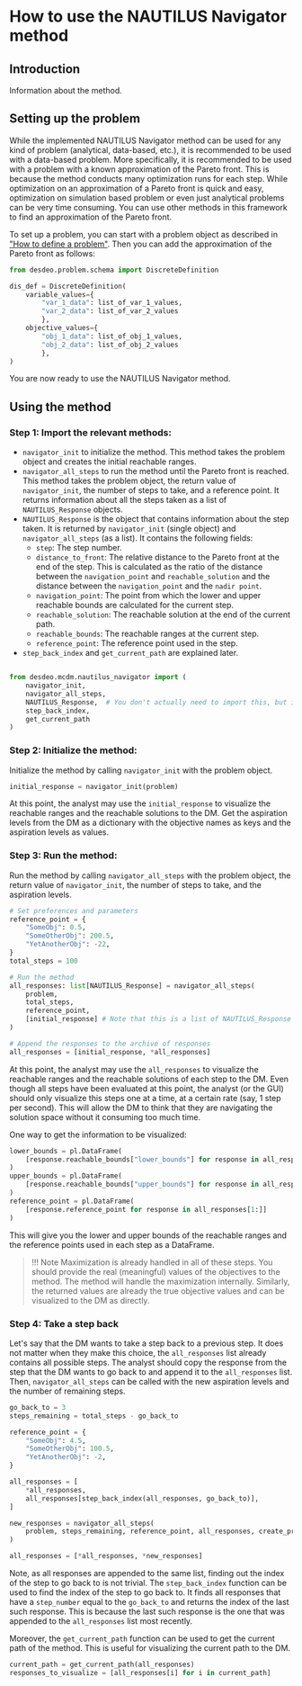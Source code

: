 # How to use the NAUTILUS Navigator method

## Introduction

Information about the method.

## Setting up the problem

While the implemented NAUTILUS Navigator method can be used for any kind of problem (analytical, data-based, etc.), it
is recommended to be used with a data-based problem. More specifically, it is recommended to be used with a problem with
a known approximation of the Pareto front. This is because the method conducts many optimization runs for each step.
While optimization on an approximation of a Pareto front is quick and easy, optimization on simulation based problem or
even just analytical problems can be very time consuming. You can use other methods in this framework to find an
approximation of the Pareto front.

To set up a problem, you can start with a problem object as described in ["How to define a problem"](./how_to_define_a_problem.ipynb). Then you can add the approximation of the Pareto front as follows:

```python
from desdeo.problem.schema import DiscreteDefinition

dis_def = DiscreteDefinition(
    variable_values={
        "var_1_data": list_of_var_1_values,
        "var_2_data": list_of_var_2_values
        },
    objective_values={
        "obj_1_data": list_of_obj_1_values,
        "obj_2_data": list_of_obj_2_values
        },
)
```

You are now ready to use the NAUTILUS Navigator method.

## Using the method

### Step 1: Import the relevant methods:

- `navigator_init` to initialize the method. This method takes the problem object and creates the initial reachable ranges.
- `navigator_all_steps` to run the method until the Pareto front is reached. This method takes the problem object, the return value of `navigator_init`, the number of steps to take, and a reference point. It returns information about all the steps taken as a list of `NAUTILUS_Response` objects.
- `NAUTILUS_Response` is the object that contains information about the step taken. It is returned by `navigator_init` (single object) and `navigator_all_steps` (as a list). It contains the following fields:
    - `step`: The step number.
    - `distance_to_front`: The relative distance to the Pareto front at the end of the step. This is calculated as the ratio of the distance between the `navigation_point` and `reachable_solution` and the distance between the `navigation_point` and the `nadir point`.
    - `navigation_point`: The point from which the lower and upper reachable bounds are calculated for the current step.
    - `reachable_solution`: The reachable solution at the end of the current path.
    - `reachable_bounds`: The reachable ranges at the current step.
    - `reference_point`: The reference point used in the step.
- `step_back_index` and `get_current_path` are explained later.

```python

from desdeo.mcdm.nautilus_navigator import (
    navigator_init,
    navigator_all_steps,
    NAUTILUS_Response,  # You don't actually need to import this, but it is useful to know the structure of the return value of navigator_all_steps
    step_back_index,
    get_current_path
)
```

### Step 2: Initialize the method:

Initialize the method by calling `navigator_init` with the problem object.

```python
initial_response = navigator_init(problem)
```

At this point, the analyst may use the `initial_response` to visualize the reachable ranges and the reachable solutions to the DM. Get the aspiration levels from the DM as a dictionary with the objective names as keys and the aspiration levels as values.

### Step 3: Run the method:

Run the method by calling `navigator_all_steps` with the problem object, the return value of `navigator_init`, the number of steps to take, and the aspiration levels.

```python
# Set preferences and parameters
reference_point = {
    "SomeObj": 0.5,
    "SomeOtherObj": 200.5,
    "YetAnotherObj": -22,
}
total_steps = 100

# Run the method
all_responses: list[NAUTILUS_Response] = navigator_all_steps(
    problem,
    total_steps,
    reference_point,
    [initial_response] # Note that this is a list of NAUTILUS_Response objects
)

# Append the responses to the archive of responses
all_responses = [initial_response, *all_responses]
```

At this point, the analyst may use the `all_responses` to visualize the reachable ranges and the reachable solutions of each step to the DM. Even though all steps have been evaluated at this point, the analyst (or the GUI) should only visualize this steps one at a time, at a certain rate (say, 1 step per second). This will allow the DM to think that they are navigating the solution space without it consuming too much time.

One way to get the information to be visualized:

```python
lower_bounds = pl.DataFrame(
    [response.reachable_bounds["lower_bounds"] for response in all_responses]
)
upper_bounds = pl.DataFrame(
    [response.reachable_bounds["upper_bounds"] for response in all_responses]
)
reference_point = pl.DataFrame(
    [response.reference_point for response in all_responses[1:]]
)
```

This will give you the lower and upper bounds of the reachable ranges and the reference points used in each step as a DataFrame.

> !!! Note
> Maximization is already handled in all of these steps. You should provide the real (meaningful) values of the objectives to the method. The method will handle the maximization internally. Similarly, the returned values are already the true objective values and can be visualized to the DM as directly.

### Step 4: Take a step back

Let's say that the DM wants to take a step back to a previous step. It does not matter when they make this choice, the `all_responses` list already contains all possible steps. The analyst should copy the response from the step that the DM wants to go back to and append it to the `all_responses` list. Then, `navigator_all_steps` can be called with the new aspiration levels and the number of remaining steps.

```python
go_back_to = 3
steps_remaining = total_steps - go_back_to

reference_point = {
    "SomeObj": 4.5,
    "SomeOtherObj": 100.5,
    "YetAnotherObj": -2,
}

all_responses = [
    *all_responses,
    all_responses[step_back_index(all_responses, go_back_to)],
]

new_responses = navigator_all_steps(
    problem, steps_remaining, reference_point, all_responses, create_proximal_solver
)

all_responses = [*all_responses, *new_responses]
```

Note, as all responses are appended to the same list, finding out the index of the step to go back to is not trivial. The `step_back_index` function can be used to find the index of the step to go back to. It finds all responses that have a `step_number` equal to the `go_back_to` and returns the index of the last such response. This is because the last such response is the one that was appended to the `all_responses` list most recently.

Moreover, the `get_current_path` function can be used to get the current path of the method. This is useful for visualizing the current path to the DM.

```python
current_path = get_current_path(all_responses)
responses_to_visualize = [all_responses[i] for i in current_path]
```

